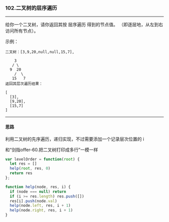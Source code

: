 ### 102.二叉树的层序遍历

---

给你一个二叉树，请你返回其按 层序遍历 得到的节点值。 （即逐层地，从左到右访问所有节点）。

示例：
```
二叉树：[3,9,20,null,null,15,7],

    3
   / \
  9  20
    /  \
   15   7
返回其层次遍历结果：

[
  [3],
  [9,20],
  [15,7]
]
```
---

#### 思路

利用二叉树的先序遍历，递归实现，不过需要添加一个记录层次位置的 i

和“剑指offer-60.把二叉树打印成多行”一模一样

``` js
var levelOrder = function(root) {
  let res = []
  help(root, res, 0)
  return res
};

function help(node, res, i) {
  if (node === null) return
  if (i >= res.length) res.push([])
  res[i].push(node.val)
  help(node.left, res, i + 1)
  help(node.right, res, i + 1)
}
```
